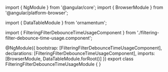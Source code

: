 import { NgModule } from '@angular/core';
import { BrowserModule } from '@angular/platform-browser';
  
import { DataTableModule } from 'ornamentum';
  
import { FilteringFilterDebounceTimeUsageComponent } from './filtering-filter-debounce-time-usage.component';

@NgModule({
 bootstrap: [FilteringFilterDebounceTimeUsageComponent],
 declarations: [FilteringFilterDebounceTimeUsageComponent],
 imports: [BrowserModule, DataTableModule.forRoot()]
})
export class FilteringFilterDebounceTimeUsageModule {
}
